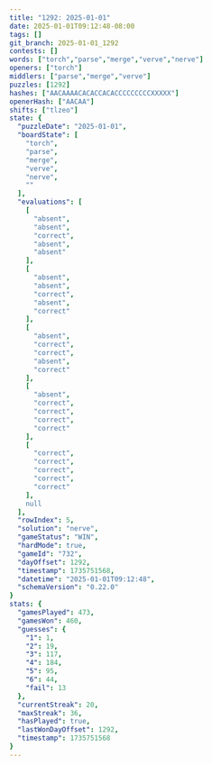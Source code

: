```yaml
---
title: "1292: 2025-01-01"
date: 2025-01-01T09:12:48-08:00
tags: []
git_branch: 2025-01-01_1292
contests: []
words: ["torch","parse","merge","verve","nerve"]
openers: ["torch"]
middlers: ["parse","merge","verve"]
puzzles: [1292]
hashes: ["AACAAAACACACCACACCCCCCCCCXXXXX"]
openerHash: ["AACAA"]
shifts: ["tlzeo"]
state: {
  "puzzleDate": "2025-01-01",
  "boardState": [
    "torch",
    "parse",
    "merge",
    "verve",
    "nerve",
    ""
  ],
  "evaluations": [
    [
      "absent",
      "absent",
      "correct",
      "absent",
      "absent"
    ],
    [
      "absent",
      "absent",
      "correct",
      "absent",
      "correct"
    ],
    [
      "absent",
      "correct",
      "correct",
      "absent",
      "correct"
    ],
    [
      "absent",
      "correct",
      "correct",
      "correct",
      "correct"
    ],
    [
      "correct",
      "correct",
      "correct",
      "correct",
      "correct"
    ],
    null
  ],
  "rowIndex": 5,
  "solution": "nerve",
  "gameStatus": "WIN",
  "hardMode": true,
  "gameId": "732",
  "dayOffset": 1292,
  "timestamp": 1735751568,
  "datetime": "2025-01-01T09:12:48",
  "schemaVersion": "0.22.0"
}
stats: {
  "gamesPlayed": 473,
  "gamesWon": 460,
  "guesses": {
    "1": 1,
    "2": 19,
    "3": 117,
    "4": 184,
    "5": 95,
    "6": 44,
    "fail": 13
  },
  "currentStreak": 20,
  "maxStreak": 36,
  "hasPlayed": true,
  "lastWonDayOffset": 1292,
  "timestamp": 1735751568
}
---
```

<!-- more -->
